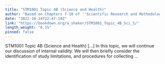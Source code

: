 ```yaml
---
title: "STM1001 Topic 4B (Science and Health)"
author: "Based on Chapters 7-10 of ''Scientific Research and Methodology'' by Peter K. Dunn (Dunn 2021)"
date: "2022-10-24T22:47:19Z"
link: "https://bookdown.org/a_shaker/STM1001_Topic_4B_Sci_S/"
length_weight: "6.1%"
pinned: false
---
```


STM1001 Topic 4B (Science and Health) [...] In this topic, we will continue our discussion of internal validity. We will then briefly consider the identification of study limitations, and procedures for collecting ...
